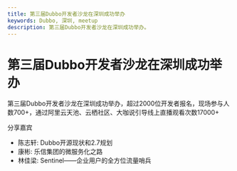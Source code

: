 ```yaml
---
title: 第三届Dubbo开发者沙龙在深圳成功举办
keywords: Dubbo, 深圳, meetup
description: 第三届Dubbo开发者沙龙在深圳成功举办。
---
```


# 第三届Dubbo开发者沙龙在深圳成功举办


第三届Dubbo开发者沙龙在深圳成功举办，超过2000位开发者报名，现场参与人数700+，通过阿里云天池、云栖社区、大咖说引导线上直播观看次数17000+

分享嘉宾
  * 陈志轩: Dubbo开源现状和2.7规划
  * 康彬: 乐信集团的微服务化之路
  * 林佳梁: Sentinel——企业用户的全方位流量哨兵 